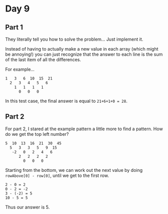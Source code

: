 # Day 9

## Part 1

They literally tell you how to solve the problem... Just implement it.

Instead of having to actually make a new value in each array (which might be annoying!) you can just recognize that the answer to each line is the sum of the last item of all the differences.

For example...

```text
1   3   6  10  15  21
  2   3   4   5   6
    1   1   1   1
      0   0   0
```

In this test case, the final answer is equal to `21+6+1+0 = 28`.

## Part 2

For part 2, I stared at the example pattern a little more to find a pattern. How do we get the top left number?

```text
5  10  13  16  21  30  45
  5   3   3   5   9  15
   -2   0   2   4   6
      2   2   2   2
        0   0   0
```

Starting from the bottom, we can work out the next value by doing `rowAbove[0] - row[0]`, until we get to the first row.

```
2 - 0 = 2
0 - 2 = -2
3 - (-2) = 5
10 - 5 = 5
```

Thus our answer is 5.
